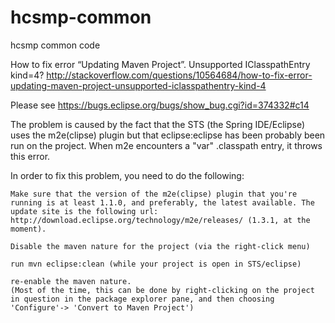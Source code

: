 hcsmp-common
============

hcsmp common code

How to fix error “Updating Maven Project”. Unsupported IClasspathEntry kind=4?
http://stackoverflow.com/questions/10564684/how-to-fix-error-updating-maven-project-unsupported-iclasspathentry-kind-4

Please see https://bugs.eclipse.org/bugs/show_bug.cgi?id=374332#c14

The problem is caused by the fact that the STS (the Spring IDE/Eclipse) uses the m2e(clipse) plugin but that eclipse:eclipse has been probably been run on the project. When m2e encounters a "var" .classpath entry, it throws this error.

In order to fix this problem, you need to do the following:

    Make sure that the version of the m2e(clipse) plugin that you're running is at least 1.1.0, and preferably, the latest available. The update site is the following url: http://download.eclipse.org/technology/m2e/releases/ (1.3.1, at the moment).

    Disable the maven nature for the project (via the right-click menu)

    run mvn eclipse:clean (while your project is open in STS/eclipse)

    re-enable the maven nature.
    (Most of the time, this can be done by right-clicking on the project in question in the package explorer pane, and then choosing 'Configure'-> 'Convert to Maven Project')

